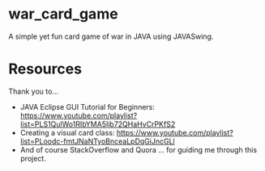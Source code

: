 # war_card_game
A simple yet fun card game of war in JAVA using JAVASwing. 

# Resources 
Thank you to... 
- JAVA Eclipse GUI Tutorial for Beginners: https://www.youtube.com/playlist?list=PLS1QulWo1RIbYMA5Ijb72QHaHvCrPKfS2 
- Creating a visual card class: https://www.youtube.com/playlist?list=PLoodc-fmtJNaNTyoBnceaLpDqGiJncGLl 
- And of course StackOverflow and Quora 
... for guiding me through this project. 

